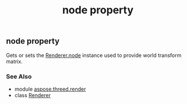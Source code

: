 ﻿---
title: node property
second_title: Aspose.3D for Python via .NET API References
description: 
type: docs
weight: 140
url: /python-net/aspose.threed.render/renderer/node/
is_root: false
---

## node property


Gets or sets the [Renderer.node](/3d/python-net/aspose.threed.render/renderer#node) instance used to provide world transform matrix.

### See Also
* module [aspose.threed.render](../../)
* class [Renderer](/3d/python-net/aspose.threed.render/renderer)

